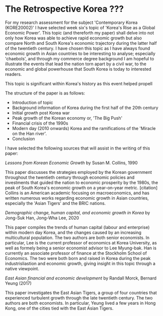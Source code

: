 <h1>The Retrospective Korea ???</h1>

For my research assessment for the subject 'Contemporary Korea (KORE20002)' I have selected week six's topic of 'Korea's Rise as a Global Economic Power'. This topic (and thereforth my paper) shall delve into not only how Korea was able to achieve rapid economic growth but also compare North and South Korea's economic trajectory during the latter half of the twentieth century. I have chosen this topic as I have always found economic growth in Asian countries to be interesting to analyse; especially 'chaebols', and through my commerce degree background I am hopeful to illustrate the events that lead the nation torn apart by a civil war, to the economic and global powerhouse that South Korea is today to interested readers.

This topic is significant within Korea's history as this event helped propell

The structure of the paper is as follows: 

- Introduction of topic  
- Background information of Korea during the first half of the 20th century 
- Initial growth post Korea war 
- Peak growth of the Korean economy or, 'The Big Push'
- Financial crisis of the 1990s 
- Modern day (2010 onwards) Korea and the ramifications of the 'Miracle on the Han river'.
- Conclusion 


I have selected the following sources that will assist in the writing of this paper: 

*Lessons from Korean Economic Growth* by Susan M. Collins, 1990 

This paper discusses the strategies employed by the Korean government throughout the twentieth century through economic policies and investments that guided the nation to economic prosperity by the 1980s, the peak of South Korea's economic growth on a year-on-year metric. [citation] Collins is an American academic focusing on macroeconomics, and has written numerous works regarding economic growth in Asian countries, especially the 'Asian Tigers' and the BRIC nations.

*Demographic change, human capital, and economic growth in Korea* by Jong-Suk Han, Jong-Wha Lee, 2020 

This paper compiles the trends of human capital (labour and enterprise) within modern day Korea, and the changes caused by an increasing multicultural population. The two authors are both senior economists. In particular, Lee is the current professor of economics at Korea University, as well as formely being a senior economist advisor to Lee Myung-bak. Han is currently an associate professor of finance at the Stockholm School of Economics. The two were both born and raised in Korea during the peak industrisliastion and economic growth, giving insight in this topic through a native viewpoint. 

*East Asian financial and economic development* by Randall Morck, Bernard Yeung (2017) 

This paper investigates the East Asian Tigers, a group of four countries that experienced turbulent growth through the late twentieth century. The two authors are both economists. In particular, Yeung lived a few years in Hong Kong, one of the cities tied with the East Asian Tigers. 





